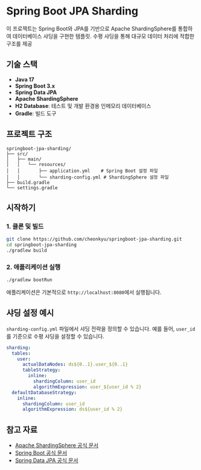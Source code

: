 # Spring Boot JPA Sharding

이 프로젝트는 Spring Boot와 JPA를 기반으로 Apache ShardingSphere를 통합하여 데이터베이스 샤딩을 구현한 템플릿. 수평 샤딩을 통해 대규모 데이터 처리에 적합한 구조를 제공

## 기술 스택

* **Java 17**
* **Spring Boot 3.x**
* **Spring Data JPA**
* **Apache ShardingSphere**
* **H2 Database**: 테스트 및 개발 환경용 인메모리 데이터베이스
* **Gradle**: 빌드 도구

## 프로젝트 구조

```
springboot-jpa-sharding/
├── src/
│   ├── main/
│   │   └── resources/
│   │       ├── application.yml    # Spring Boot 설정 파일
│   │       └── sharding-config.yml # ShardingSphere 설정 파일
├── build.gradle
└── settings.gradle
```

## 시작하기

### 1. 클론 및 빌드

```bash
git clone https://github.com/cheonkyu/springboot-jpa-sharding.git
cd springboot-jpa-sharding
./gradlew build
```

### 2. 애플리케이션 실행

```bash
./gradlew bootRun
```

애플리케이션은 기본적으로 `http://localhost:8080`에서 실행됩니다.

## 샤딩 설정 예시

`sharding-config.yml` 파일에서 샤딩 전략을 정의할 수 있습니다. 예를 들어, `user_id`를 기준으로 수평 샤딩을 설정할 수 있습니다.

```yaml
sharding:
  tables:
    user:
      actualDataNodes: ds${0..1}.user_${0..1}
      tableStrategy:
        inline:
          shardingColumn: user_id
          algorithmExpression: user_${user_id % 2}
  defaultDatabaseStrategy:
    inline:
      shardingColumn: user_id
      algorithmExpression: ds${user_id % 2}
```

## 참고 자료

* [Apache ShardingSphere 공식 문서](https://shardingsphere.apache.org/document/current/en/overview/)
* [Spring Boot 공식 문서](https://docs.spring.io/spring-boot/docs/current/reference/htmlsingle/)
* [Spring Data JPA 공식 문서](https://docs.spring.io/spring-data/jpa/docs/current/reference/html/)

